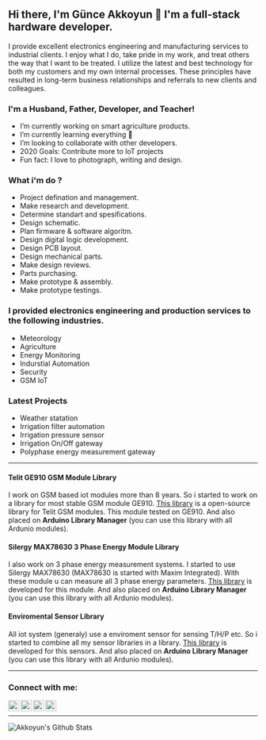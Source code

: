## Hi there, I'm Günce Akkoyun 👋 I'm a full-stack hardware developer.

I provide excellent electronics engineering and manufacturing services to industrial clients. I enjoy what I do, take pride in my work, and treat others the way that I want to be treated. I utilize the latest and best technology for both my customers and my own internal processes. These principles have resulted in long-term business relationships and referrals to new clients and colleagues.

### I'm a Husband, Father, Developer, and Teacher!
- I’m currently working on smart agriculture products.
- I’m currently learning everything 🤣
- I’m looking to collaborate with other developers.
- 2020 Goals: Contribute more to IoT projects
- Fun fact: I love to photograph, writing and design.

### What i'm do ?
- Project defination and management.
- Make research and development.
- Determine standart and spesifications.
- Design schematic.
- Plan firmware & software algoritm.
- Design digital logic development.
- Design PCB layout.
- Design mechanical parts.
- Make design reviews.
- Parts purchasing.
- Make prototype & assembly.
- Make prototype testings.

### I provided electronics engineering and production services to the following industries.
- Meteorology
- Agriculture
- Energy Monitoring
- Indurstial Automation
- Security
- GSM IoT

### Latest Projects
- Weather statation
- Irrigation filter automation
- Irrigation pressure sensor
- Irrigation On/Off gateway
- Polyphase energy measurement gateway

---

#### Telit GE910 GSM Module Library
I work on GSM based iot modules more than 8 years. So i started to work on a library for most stable GSM module GE910. [This library](https://github.com/akkoyun/GE910) is a open-source library for Telit GSM modules. This module tested on GE910. And also placed on **Arduino Library Manager** (you can use this library with all Ardunio modules).

#### Silergy MAX78630 3 Phase Energy Module Library
I also work on 3 phase energy measurement systems. I started to use Silergy MAX78630 (MAX78630 is started with Maxim Integrated). With these module u can measure all 3 phase energy parameters. [This library](https://github.com/akkoyun/EnergyBoard) is developed for this module. And also placed on **Arduino Library Manager** (you can use this library with all Ardunio modules).

#### Enviromental Sensor Library
All iot system (generaly) use a enviroment sensor for sensing T/H/P etc. So i started to combine all my sensor libraries in a library. [This library](https://github.com/akkoyun/Environment) is developed for this sensors. And also placed on **Arduino Library Manager** (you can use this library with all Ardunio modules).

---

### Connect with me:

[<img align="left" alt="Akkoyun | Twitter" width="22px" src="https://cdn.jsdelivr.net/npm/simple-icons@v3/icons/twitter.svg" />][twitter]
[<img align="left" alt="Akkoyun | LinkedIn" width="22px" src="https://cdn.jsdelivr.net/npm/simple-icons@v3/icons/linkedin.svg" />][linkedin]
[<img align="left" alt="Akkoyun | Instagram" width="22px" src="https://cdn.jsdelivr.net/npm/simple-icons@v3/icons/instagram.svg" />][instagram]
[<img align="left" alt="Akkoyun | Instagram" width="22px" src="https://cdn.jsdelivr.net/npm/simple-icons@v3/icons/spotify.svg" />][spotify]

<br />

---

<img align="left" alt="Akkoyun's Github Stats" src="https://github-readme-stats.codestackr.vercel.app/api?username=akkoyun&show_icons=true&count_private=true&hide_border=true" />

[twitter]: https://twitter.com/gunceakkoyun
[instagram]: https://instagram.com/akkoyun
[linkedin]: https://linkedin.com/in/akkoyun
[spotify]: https://open.spotify.com/playlist/0nlMhpv08lO4W7YLePcZeu?si=rgkO4TOLRguVhIxgCy4T_w
